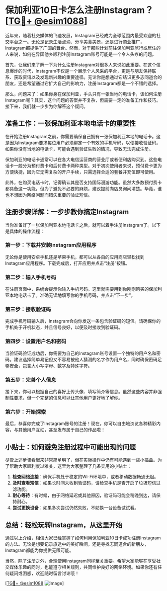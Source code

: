 # 保加利亚10日卡怎么注册Instagram？[[TG💪+ @esim1088](https://t.me/s/esim1088)]

近年来，随着社交媒体的飞速发展，Instagram已经成为全球范围内最受欢迎的社交平台之一。无论是记录生活点滴、分享美食美景，还是进行商业推广，Instagram都提供了广阔的舞台。然而，对于那些计划前往保加利亚旅行或居住的人来说，如何在异国他乡顺利注册Instagram账号可能是一个令人头疼的问题。

首先，让我们来了解一下为什么注册Instagram对很多人来说如此重要。在这个信息爆炸的时代，Instagram不仅是一个展示个人风采的平台，更是与朋友保持联系、获取资讯以及发现新兴趣的重要途径。无论你是想通过它结识更多志同道合的朋友，还是希望通过它扩大自己的影响力，注册Instagram都是一个不错的选择。

那么，问题来了：如果你身在保加利亚，手头只有一张当地的电话卡，该如何注册Instagram呢？其实，这个问题的答案并不复杂，但需要一定的准备工作和技巧。接下来，我们就一步步为你解答这个疑问。

## 准备工作：一张保加利亚本地电话卡的重要性

在开始注册Instagram之前，你需要确保自己拥有一张保加利亚本地的电话卡。这是因为Instagram要求每位用户必须绑定一个有效的手机号码，以便接收验证码。如果你没有当地的电话卡，可能会遇到验证失败的情况，导致无法完成注册。

保加利亚的电话卡通常可以在各大电信运营商的营业厅或者便利店购买到。这些电话卡一般分为预付费卡和后付费卡两种类型。对于初次使用者来说，预付费卡更为方便快捷，因为它无需复杂的开户手续，只需选择合适的套餐并充值即可使用。

此外，在购买电话卡时，记得确认其是否支持国际漫游功能。虽然大多数预付费卡都具备这一功能，但为了避免不必要的麻烦，建议提前向店员询问清楚。毕竟，谁也不想因为网络问题而错失重要的验证短信。

## 注册步骤详解：一步步教你搞定Instagram

当你准备好了一张保加利亚本地电话卡之后，就可以着手注册Instagram了。以下是具体的操作流程：

### 第一步：下载并安装Instagram应用程序

无论你是使用安卓手机还是苹果手机，都可以从各自的应用商店轻松找到Instagram应用程序。下载完成后，打开应用并点击“注册”按钮。

### 第二步：输入手机号码

在注册页面中，系统会提示你输入手机号码。这里就需要用到你刚刚购买的保加利亚本地电话卡了。准确无误地填写你的手机号码，并点击“下一步”。

### 第三步：接收验证码

完成手机号码输入后，Instagram会向你发送一条包含验证码的短信。请确保你的手机处于开机状态，并且信号良好，以便及时接收到验证码。

### 第四步：设置用户名和密码

当验证码验证成功后，你需要为自己的Instagram账号设置一个独特的用户名和密码。建议选择简单易记但又不容易被他人猜测的名字作为用户名，同时确保密码足够安全，包含大小写字母、数字及特殊字符。

### 第五步：完善个人信息

接下来，你可以根据自己的喜好上传头像、填写简介等信息。虽然这些内容并非强制性要求，但一个完整的信息可以让其他用户更好地了解你。

### 第六步：开始探索

最后，恭喜你完成了Instagram账号的注册！现在，你可以自由地浏览各种精彩内容，与其他用户互动，甚至发布属于自己的作品啦！

## 小贴士：如何避免注册过程中可能出现的问题

尽管上述步骤看起来非常简单明了，但在实际操作中仍有可能遇到一些小插曲。为了帮助大家顺利度过难关，这里为大家整理了几条实用的小贴士：

1. **检查网络连接**：确保手机处于稳定的Wi-Fi环境中，或者移动数据畅通无阻。
2. **及时查看短信**：如果长时间未收到验证码，请检查手机是否开启了垃圾短信过滤功能。
3. **耐心等待**：有时候，由于网络延迟或其他原因，验证码可能会稍晚到达，请保持耐心。
4. **尝试更换设备**：如果多次尝试仍然失败，不妨换一台设备试试看。

## 总结：轻松玩转Instagram，从这里开始

通过以上介绍，相信大家已经掌握了如何利用保加利亚10日卡成功注册Instagram的方法。无论是想要记录旅途中的美好瞬间，还是寻找志同道合的新朋友，Instagram都能为你提供无限可能。

当然，除了注册之外，合理使用Instagram同样至关重要。希望大家能够在享受社交媒体乐趣的同时，也能遵守相关规则，共同维护良好的网络环境。如果你还有任何疑问或困惑，欢迎随时留言讨论哦！

[[TG💪+ @esim1088](https://t.me/s/esim1088) ![Image](https://i.postimg.cc/4NQfJmqS/Snipaste-2025-05-13-00-14-12.png)]